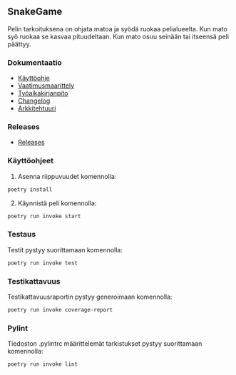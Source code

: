 ## SnakeGame

Pelin tarkoituksena on ohjata matoa ja syödä ruokaa pelialueelta.
Kun mato syö ruokaa se kasvaa pituudeltaan. Kun mato osuu seinään tai
itseensä peli päättyy.

### Dokumentaatio

- [Käyttöohje](https://github.com/sannilatvala/ot-harjoitustyo/blob/main/dokumentaatio/kayttoohje.md)
- [Vaatimusmaarittely](https://github.com/sannilatvala/ot-harjoitustyo/blob/main/dokumentaatio/vaatimusmaarittely.md)
- [Työaikakirjanpito](https://github.com/sannilatvala/ot-harjoitustyo/blob/main/dokumentaatio/tyoaikakirjanpito.md)
- [Changelog](https://github.com/sannilatvala/ot-harjoitustyo/blob/main/dokumentaatio/changelog.md)
- [Arkkitehtuuri](https://github.com/sannilatvala/ot-harjoitustyo/blob/main/dokumentaatio/arkkitehtuuri.md)

### Releases

- [Releases](https://github.com/sannilatvala/ot-harjoitustyo/releases)


### Käyttöohjeet

1. Asenna riippuvuudet komennolla:
```bash
poetry install
```
2. Käynnistä peli komennolla:
```bash
poetry run invoke start
```

### Testaus

Testit pystyy suorittamaan komennolla:
```bash
poetry run invoke test
```

### Testikattavuus

Testikattavuusraportin pystyy generoimaan komennolla:

```bash
poetry run invoke coverage-report
```

### Pylint

Tiedoston .pylintrc määrittelemät tarkistukset pystyy suorittamaan komennolla:

```bash
poetry run invoke lint
```
